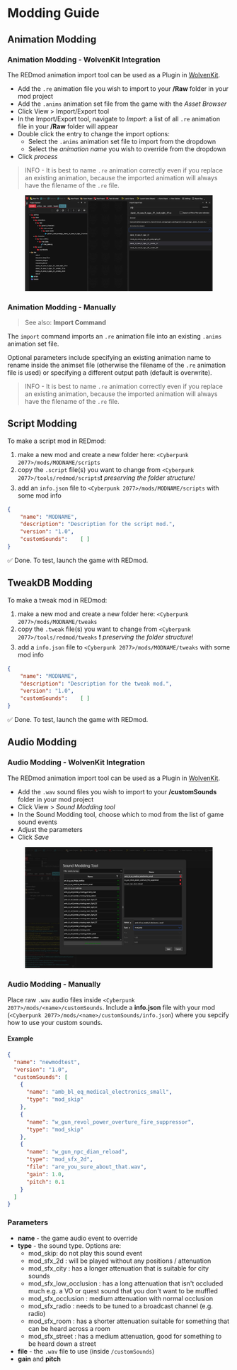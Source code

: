 # Modding Guide

## Animation Modding

### Animation Modding - WolvenKit Integration

The REDmod animation import tool can be used as a Plugin in [WolvenKit](https://github.com/WolvenKit/Wolvenkit).

* Add the `.re` animation file you wish to import to your **/Raw** folder in your mod project
* Add the `.anims` animation set file from the game with the *Asset Browser*
* Click View > Import/Export tool
* In the Import/Export tool, navigate to *Import*: a list of all `.re` animation file in your **/Raw** folder will appear
* Double click the entry to change the import options:
  * Select the `.anims` animation set file to import from the dropdown
  * Select the *animation name* you wish to override from the dropdown
* Click *process*

> INFO - It is best to name `.re` animation correctly even if you replace an existing animation, because the imported animation will always have the filename of the `.re` file.

<figure><img src="../../../.gitbook/assets/WolvenKit_animationmodding.jpg" alt=""><figcaption></figcaption></figure>

### Animation Modding - Manually

> See also: **Import Command**

The `import` command imports an `.re` animation file into an existing `.anims` animation set file.

Optional parameters include specifying an existing animation name to rename inside the animset file (otherwise the filename of the `.re` animation file is used) or specifying a different output path (default is overwrite).

> INFO - It is best to name `.re` animation correctly even if you replace an existing animation, because the imported animation will always have the filename of the `.re` file.

## Script Modding

To make a script mod in REDmod:

1. make a new mod and create a new folder here: `<Cyberpunk 2077>/mods/MODNAME/scripts`
2. copy the  `.script` file(s) you want to change from `<Cyberpunk 2077>/tools/redmod/scripts`:exclamation: *preserving the folder structure!*
3. add an `info.json` file to `<Cyberpunk 2077>/mods/MODNAME/scripts` with some mod info

```json
{
    "name": "MODNAME",
    "description": "Description for the script mod.",
    "version": "1.0",
    "customSounds":    [ ]
}
```

:white_check_mark:  Done. To test, launch the game with REDmod.

## TweakDB Modding

To make a tweak mod in REDmod:

1. make a new mod and create a new folder here: `<Cyberpunk 2077>/mods/MODNAME/tweaks`
2. copy the `.tweak` file(s) you want to change from `<Cyberpunk 2077>/tools/redmod/tweaks` :exclamation: *preserving the folder structure*!
3. add a `info.json` file to `<Cyberpunk 2077>/mods/MODNAME/tweaks` with some mod info

```json
{
    "name": "MODNAME",
    "description": "Description for the tweak mod.",
    "version": "1.0",
    "customSounds":    [ ]
}
```

:white_check_mark:  Done. To test, launch the game with REDmod.

## Audio Modding

### Audio Modding - WolvenKit Integration

The REDmod animation import tool can be used as a Plugin in [WolvenKit](https://github.com/WolvenKit/Wolvenkit).

* Add the `.wav` sound files you wish to import to your **/customSounds** folder in your mod project
* Click View > *Sound Modding tool*
* In the Sound Modding tool, choose which to mod from the list of game sound events
* Adjust the parameters
* Click *Save*

<figure><img src="../../../.gitbook/assets/WolvenKit_soundmodding.jpg" alt=""><figcaption></figcaption></figure>

### Audio Modding - Manually

Place raw `.wav` audio files inside `<Cyberpunk 2077>/mods/<name>/customSounds`.
Include a **info.json** file with your mod (`<Cyberpunk 2077>/mods/<name>/customSounds/info.json`) where you sepcify how to use your custom sounds.

#### Example

```json
{
  "name": "newmodtest",
  "version": "1.0",
  "customSounds": [
    {
      "name": "amb_bl_eq_medical_electronics_small",
      "type": "mod_skip"
    },
    {
      "name": "w_gun_revol_power_overture_fire_suppressor",
      "type": "mod_skip"
    },
    {
      "name": "w_gun_npc_dian_reload",
      "type": "mod_sfx_2d",
      "file": "are_you_sure_about_that.wav",
      "gain": 1.0,
      "pitch": 0.1
    }
  ]
}
```

### Parameters

* **name** - the game audio event to override
* **type** - the sound type. Options are:
  * mod_skip: do not play this sound event
  * mod_sfx_2d : will be played without any positions / attenuation
  * mod_sfx_city : has a longer attenuation that is suitable for city sounds
  * mod_sfx_low_occlusion : has a long attenuation that isn't occluded much e.g. a VO or quest sound that you don't want to be muffled
  * mod_sfx_occlusion : medium attenuation with normal occlusion
  * mod_sfx_radio : needs to be tuned to a broadcast channel (e.g. radio)
  * mod_sfx_room : has a shorter attenuation suitable for something that can be heard across a room
  * mod_sfx_street : has a medium attenuation, good for something to be heard down a street
* **file** - the `.wav` file to use (inside `/customSounds`)
* **gain** and **pitch**
